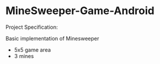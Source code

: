 # MineSweeper-Game-Android

Project Specification:

Basic implementation of Minesweeper 
- 5x5 game area
- 3 mines
